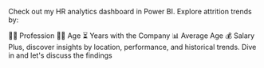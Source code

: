 Check out my HR analytics dashboard in Power BI. Explore attrition trends by:

👨‍💼 Profession
👴👵 Age
⏳ Years with the Company
📊 Average Age
💰 Salary
Plus, discover insights by location, performance, and historical trends. Dive in and let's discuss the findings
